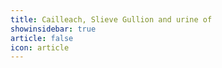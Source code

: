 ```yaml
---
title: Cailleach, Slieve Gullion and urine of 
showinsidebar: true 
article: false 
icon: article 
---
```

